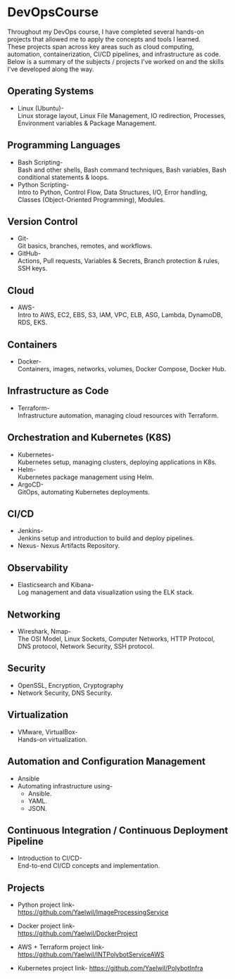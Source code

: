 # DevOpsCourse

Throughout my DevOps course, I have completed several hands-on projects that allowed me to apply the concepts and tools I learned.  
These projects span across key areas such as cloud computing, automation, containerization, CI/CD pipelines, and infrastructure as code.  
Below is a summary of the subjects / projects I've worked on and the skills I've developed along the way.

## Operating Systems
- Linux (Ubuntu)-  
 Linux storage layout, Linux File Management, IO redirection, Processes, Environment variables & Package Management.

## Programming Languages
- Bash Scripting-  
Bash and other shells, Bash command techniques, Bash variables, Bash conditional statements & loops.
- Python Scripting-  
Intro to Python, Control Flow, Data Structures, I/O, Error handling, Classes (Object-Oriented Programming), Modules.

## Version Control
- Git-  
Git basics, branches, remotes, and workflows.
- GitHub-  
Actions, Pull requests, Variables & Secrets, Branch protection & rules, SSH keys.

## Cloud
- AWS-  
Intro to AWS, EC2, EBS, S3, IAM, VPC, ELB, ASG, Lambda, DynamoDB, RDS, EKS.

##  Containers
- Docker-  
Containers, images, networks, volumes, Docker Compose, Docker Hub.

##  Infrastructure as Code
- Terraform-  
Infrastructure automation, managing cloud resources with Terraform.

## Orchestration and Kubernetes (K8S)
- Kubernetes-  
Kubernetes setup, managing clusters, deploying applications in K8s.
- Helm-  
Kubernetes package management using Helm.
- ArgoCD-  
GitOps, automating Kubernetes deployments.

## CI/CD
- Jenkins-  
Jenkins setup and introduction to build and deploy pipelines.
- Nexus-
Nexus Artifacts Repository.

## Observability
- Elasticsearch and Kibana-  
Log management and data visualization using the ELK stack.

## Networking
- Wireshark, Nmap-  
The OSI Model, Linux Sockets, Computer Networks, HTTP Protocol, DNS protocol, Network Security, SSH protocol.

## Security
- OpenSSL, Encryption, Cryptography
- Network Security, DNS Security.
  
## Virtualization
- VMware, VirtualBox-  
Hands-on virtualization.

## Automation and Configuration Management
- Ansible
- Automating infrastructure using-   
  - Ansible.
  - YAML.
  - JSON.

## Continuous Integration / Continuous Deployment Pipeline
- Introduction to CI/CD-  
End-to-end CI/CD concepts and implementation.


## Projects
- Python project link-  
https://github.com/Yaelwil/ImageProcessingService

- Docker project link-  
https://github.com/Yaelwil/DockerProject

- AWS + Terraform project link-  
https://github.com/Yaelwil/INTPolybotServiceAWS

- Kubernetes project link-
https://github.com/Yaelwil/PolybotInfra
